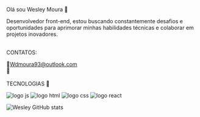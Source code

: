 Olá sou Wesley Moura 👋

Desenvolvedor front-end, estou buscando constantemente desafios e oportunidades para aprimorar minhas habilidades técnicas e colaborar em projetos inovadores.
<br>
<br>

CONTATOS: 

:e-mail:Wdmoura93@outlook.com <br>
:large_blue_circle:
<br>
<Br>
TECNOLOGIAS :pushpin:

 <img src ="https://img.shields.io/badge/JavaScript-F7DF1E?style=for-the-badge&logo=javascript&logoColor=black" alt= "logo js"/>
 <img src ="https://img.shields.io/badge/HTML5-E34F26?style=for-the-badge&logo=html5&logoColor=white" alt=" logo html" />
<img src ="https://img.shields.io/badge/CSS3-1572B6?style=for-the-badge&logo=css3&logoColor=white " alt= "logo css "/>
<img src ="https://img.shields.io/badge/React-20232A?style=for-the-badge&logo=react&logoColor=61DAFB " alt= "logo react" />

![Wesley GitHub stats](https://github-readme-stats.vercel.app/api?username=Wesleydmoura&show_icons=true&theme=transparent)
